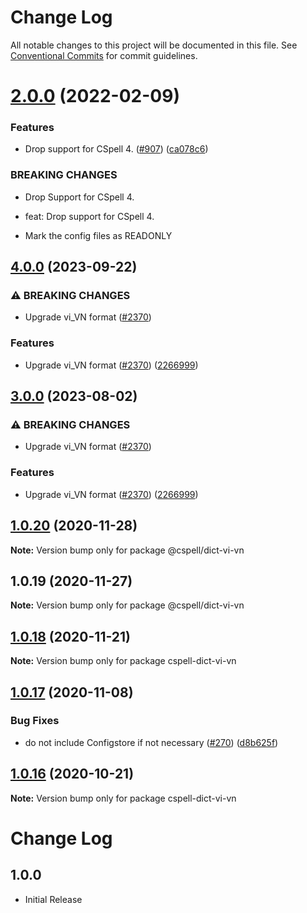 # Change Log

All notable changes to this project will be documented in this file.
See [Conventional Commits](https://conventionalcommits.org) for commit guidelines.

# [2.0.0](https://github.com/streetsidesoftware/cspell-dicts/compare/@cspell/dict-vi-vn@1.0.20...@cspell/dict-vi-vn@2.0.0) (2022-02-09)


### Features

* Drop support for CSpell 4. ([#907](https://github.com/streetsidesoftware/cspell-dicts/issues/907)) ([ca078c6](https://github.com/streetsidesoftware/cspell-dicts/commit/ca078c6a2e188cc3cf6276db1ba7e007f0f06f27))


### BREAKING CHANGES

* Drop Support for CSpell 4.

* feat: Drop support for CSpell 4.
* Mark the config files as READONLY





## [4.0.0](https://github.com/kevintraver/cspell-dicts/compare/@cspell/dict-vi-vn-v3.0.0...@cspell/dict-vi-vn@4.0.0) (2023-09-22)


### ⚠ BREAKING CHANGES

* Upgrade vi_VN format ([#2370](https://github.com/kevintraver/cspell-dicts/issues/2370))

### Features

* Upgrade vi_VN format ([#2370](https://github.com/kevintraver/cspell-dicts/issues/2370)) ([2266999](https://github.com/kevintraver/cspell-dicts/commit/2266999b4bed8b17e94c6f9350af2ea05f23d901))

## [3.0.0](https://github.com/streetsidesoftware/cspell-dicts/compare/@cspell/dict-vi-vn@2.0.0...@cspell/dict-vi-vn@3.0.0) (2023-08-02)


### ⚠ BREAKING CHANGES

* Upgrade vi_VN format ([#2370](https://github.com/streetsidesoftware/cspell-dicts/issues/2370))

### Features

* Upgrade vi_VN format ([#2370](https://github.com/streetsidesoftware/cspell-dicts/issues/2370)) ([2266999](https://github.com/streetsidesoftware/cspell-dicts/commit/2266999b4bed8b17e94c6f9350af2ea05f23d901))

## [1.0.20](https://github.com/streetsidesoftware/cspell-dicts/compare/@cspell/dict-vi-vn@1.0.19...@cspell/dict-vi-vn@1.0.20) (2020-11-28)

**Note:** Version bump only for package @cspell/dict-vi-vn





## 1.0.19 (2020-11-27)

**Note:** Version bump only for package @cspell/dict-vi-vn





## [1.0.18](https://github.com/streetsidesoftware/cspell-dicts/compare/cspell-dict-vi-vn@1.0.17...cspell-dict-vi-vn@1.0.18) (2020-11-21)

**Note:** Version bump only for package cspell-dict-vi-vn

## [1.0.17](https://github.com/streetsidesoftware/cspell-dicts/compare/cspell-dict-vi-vn@1.0.16...cspell-dict-vi-vn@1.0.17) (2020-11-08)

### Bug Fixes

- do not include Configstore if not necessary ([#270](https://github.com/streetsidesoftware/cspell-dicts/issues/270)) ([d8b625f](https://github.com/streetsidesoftware/cspell-dicts/commit/d8b625f2f42d5cc6c4a9390216ac1e5037886e44))

## [1.0.16](https://github.com/streetsidesoftware/cspell-dicts/compare/cspell-dict-vi-vn@1.0.15...cspell-dict-vi-vn@1.0.16) (2020-10-21)

**Note:** Version bump only for package cspell-dict-vi-vn

# Change Log

## 1.0.0

- Initial Release
